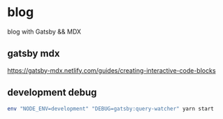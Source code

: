 # blog
blog with Gatsby && MDX

## gatsby mdx

https://gatsby-mdx.netlify.com/guides/creating-interactive-code-blocks

## development debug
```bash
env "NODE_ENV=development" "DEBUG=gatsby:query-watcher" yarn start
```
